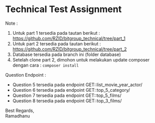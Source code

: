 # Technical Test Assignment

Note :

1. Untuk part 1 tersedia pada tautan berikut : https://github.com/RZID/bitgroup_technical/tree/part_1
2. Untuk part 2 tersedia pada tautan berikut :
   https://github.com/RZID/bitgroup_technical/tree/part_2
3. Database tersedia pada branch ini (folder database)
4. Setelah clone part 2, dimohon untuk melakukan update composer dengan cara : `composer install`

Question Endpoint :

- Question 5 tersedia pada endpoint GET::list_movie_year_actor/
- Question 6 tersedia pada endpoint GET::top_5_category/
- Question 7 tersedia pada endpoint GET::top_5_films/
- Question 8 tersedia pada endpoint GET::top_3_films/

Best Regards,\
Ramadhanu
